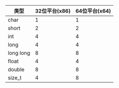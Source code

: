 |类型|32位平台(x86)|64位平台(x64)|
|--|--|--|
|char|1|1|
|short|2|2|
|int|4|4|
|long|4|4|
|long long|8|8|
|float|4|4|
|double|8|8|
|size_t|4|8|
